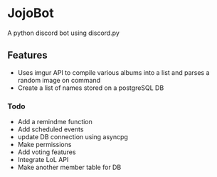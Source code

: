 # JojoBot
 A python discord bot using discord.py
 
 ## Features
 * Uses imgur API to compile various albums into a list and parses a random image on command
 * Create a list of names stored on a postgreSQL DB
 
 ### Todo
 * Add a remindme function
 * Add scheduled events
 * update DB connection using asyncpg
 * Make permissions
 * Add voting features
 * Integrate LoL API
 * Make another member table for DB